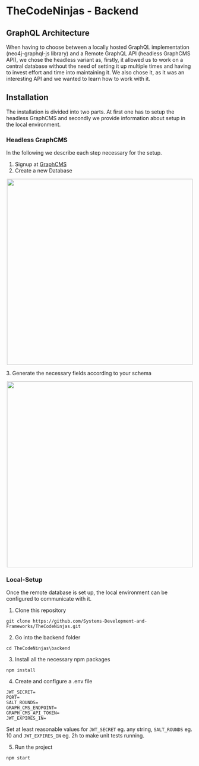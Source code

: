 # TheCodeNinjas - Backend

## GraphQL Architecture
When having to choose between a locally hosted GraphQL implementation (neo4j-graphql-js library) and a Remote GraphQL API (headless GraphCMS API), we chose the headless variant as, firstly, it allowed us to work on a central database without the need of setting it up multiple times and having to invest effort and time into maintaining it.
We also chose it, as it was an interesting API and we wanted to learn how to work with it.


## Installation
The installation is divided into two parts. At first one has to setup the headless GraphCMS and secondly we provide information about setup in the local environment.

### Headless GraphCMS
In the following we describe each step necessary for the setup.
1. Signup at <a href="https://graphcms.com/">GraphCMS </a>
2. Create a new Database
<p align="center">
    <img src="../.github/img/newDatabase.JPG" width="500">
</p>
3. Generate the necessary fields according to your schema
<p align="center">
    <img src="../.github/img/schema.jpg" width="500">
</p>



### Local-Setup

Once the remote database is set up, the local environment can be configured to communicate with it.
1. Clone this repository 

``` 
git clone https://github.com/Systems-Development-and-Frameworks/TheCodeNinjas.git
```

2. Go into the backend folder

```
cd TheCodeNinjas\backend
```

3. Install all the necessary npm packages

```
npm install
```

4. Create and configure a .env file

```
JWT_SECRET=
PORT=
SALT_ROUNDS=
GRAPH_CMS_ENDPOINT=
GRAPH_CMS_API_TOKEN=
JWT_EXPIRES_IN=
```

Set at least reasonable values for ``JWT_SECRET`` eg. any string, ``SALT_ROUNDS`` eg. 10 and ``JWT_EXPIRES_IN`` eg. 2h
to make unit tests running.

5. Run the project

```
npm start
```
